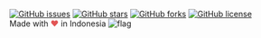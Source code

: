 [![GitHub issues](https://img.shields.io/github/issues/dindinG41TR3/myremastering)](https://github.com/dindinG41TR3/myremastering/issues)
[![GitHub stars](https://img.shields.io/github/stars/dindinG41TR3/myremastering)](https://github.com/dindinG41TR3/myremastering/stargazers)
[![GitHub forks](https://img.shields.io/github/forks/dindinG41TR3/myremastering)](https://github.com/dindinG41TR3/myremastering/network)
[![GitHub license](https://img.shields.io/github/license/dindinG41TR3/myremastering)](https://github.com/dindinG41TR3/myremastering/blob/master/COPYING)  
Made with <span style="color: #e25555;">&#9829;</span> in Indonesia ![flag](http://www.flags-and-anthems.com/images/flags/i/flag-indonesia-wehende-flagge-12x18.gif)
